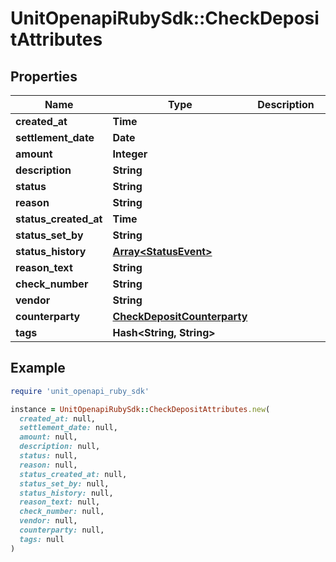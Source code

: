 # UnitOpenapiRubySdk::CheckDepositAttributes

## Properties

| Name | Type | Description | Notes |
| ---- | ---- | ----------- | ----- |
| **created_at** | **Time** |  |  |
| **settlement_date** | **Date** |  | [optional] |
| **amount** | **Integer** |  |  |
| **description** | **String** |  |  |
| **status** | **String** |  |  |
| **reason** | **String** |  | [optional] |
| **status_created_at** | **Time** |  | [optional] |
| **status_set_by** | **String** |  | [optional] |
| **status_history** | [**Array&lt;StatusEvent&gt;**](StatusEvent.md) |  | [optional] |
| **reason_text** | **String** |  | [optional] |
| **check_number** | **String** |  | [optional] |
| **vendor** | **String** |  | [optional] |
| **counterparty** | [**CheckDepositCounterparty**](CheckDepositCounterparty.md) |  | [optional] |
| **tags** | **Hash&lt;String, String&gt;** |  | [optional] |

## Example

```ruby
require 'unit_openapi_ruby_sdk'

instance = UnitOpenapiRubySdk::CheckDepositAttributes.new(
  created_at: null,
  settlement_date: null,
  amount: null,
  description: null,
  status: null,
  reason: null,
  status_created_at: null,
  status_set_by: null,
  status_history: null,
  reason_text: null,
  check_number: null,
  vendor: null,
  counterparty: null,
  tags: null
)
```

